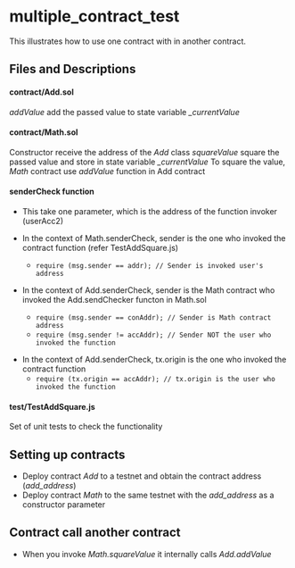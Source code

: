 # multiple_contract_test #

This illustrates how to use one contract with in another contract.

## Files and Descriptions ##

#### contract/Add.sol #### 
_addValue_ add the passed value to state variable *_currentValue*

#### contract/Math.sol #### 
Constructor receive the address of the  *Add* class
_squareValue_ square the passed value and store in state variable *_currentValue*
To square the value, _Math_ contract use _addValue_ function in Add contract

#### senderCheck function #### 
+ This take one parameter, which is the address of the function invoker (userAcc2)
+ In the context of Math.senderCheck, sender is the one who invoked the contract function (refer TestAddSquare.js)
   + ```require (msg.sender == addr); // Sender is invoked user's address```

+ In the context of Add.senderCheck, sender is the Math contract who invoked the Add.sendChecker functon in Math.sol
   + ```require (msg.sender == conAddr); // Sender is Math contract address```
   + ```require (msg.sender != accAddr); // Sender NOT the user who invoked the function```
        
* In the context of Add.senderCheck, tx.origin is the one who invoked the contract function
   + ```require (tx.origin == accAddr); // tx.origin is the user who invoked the function```
        
####  test/TestAddSquare.js #### 
Set of unit tests to check the functionality

## Setting up contracts ##

* Deploy contract *Add* to a testnet and obtain the contract address (*add_address*)
* Deploy contract *Math* to the same testnet with the *add_address* as a constructor parameter

## Contract call another contract ##
* When you invoke *Math.squareValue* it internally calls *Add.addValue* 



